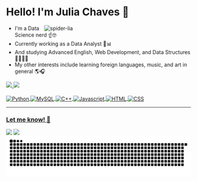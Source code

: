 # Hello! I'm Julia Chaves 🫧

<img align="right" alt="spider-lia" width="400" src="https://s3.ezgif.com/tmp/ezgif-3-5dea987934.gif">

- I'm a Data Science nerd ☝️🤓  
- Currently working as a Data Analyst 🥧📊  
- And studying Advanced English, Web Development, and Data Structures 👩🏽‍💻🧩  
- My other interests include learning foreign languages, music, and art in general 🌎🎧  

  
 <div>
   <a href="https://github.com/liapsps">
   <img height="160" src="https://github-readme-stats.vercel.app/api?username=liapsps&show_icons=true&theme=dracula&include_all_commits=true&count_private=true&hide_rank=false&rank_icon=github"/>
   <img height="160" src="https://github-readme-stats.vercel.app/api/top-langs/?username=liapsps&layout=compact&langs_count=10&theme=dracula"/>
</div>

<br>
    
<div style="display: inline_block">
  <img align="center" alt="Python" height="30" width="40" src="https://cdn.jsdelivr.net/gh/devicons/devicon@latest/icons/python/python-original.svg">
  <img align="center" alt="MySQL" height="30" width="40" src="https://cdn.jsdelivr.net/gh/devicons/devicon@latest/icons/mysql/mysql-original.svg">
  <img align="center" alt="C++" height="30" width="40" src="https://cdn.jsdelivr.net/gh/devicons/devicon@latest/icons/cplusplus/cplusplus-original.svg">
  <img align="center" alt="Javascript" height="30" width="40" src="https://cdn.jsdelivr.net/gh/devicons/devicon@latest/icons/javascript/javascript-original.svg">
  <img align="center" alt="HTML" height="30" width="40" src="https://cdn.jsdelivr.net/gh/devicons/devicon@latest/icons/html5/html5-original.svg">
  <img align="center" alt="CSS" height="30" width="40" src="https://cdn.jsdelivr.net/gh/devicons/devicon@latest/icons/css3/css3-original.svg">
</div>

<hr style="text-align: center;">

### Let me know! 📌
 <div> 
  <a href = "mailto:lialilinbox@gmail.com"><img src="https://img.shields.io/badge/-Gmail-%23333?style=for-the-badge&logo=gmail&logoColor=white" target="_blank"></a>
  <a href="https://www.linkedin.com/in/juliachavesdev" target="_blank"><img src="https://img.shields.io/badge/-LinkedIn-%230077B5?style=for-the-badge&logo=linkedin&logoColor=white" target="_blank"></a>
</div>

<picture>
  <source media="(prefers-color-scheme:dark)" scrset="https://raw.githubusercontent.com/liapsps/liapsps/output/github-contribution-grid-snake-dark.svg">
  <source media="(prefers-color-scheme:light)" scrset="https://raw.githubusercontent.com/liapsps/liapsps/output/github-contribution-grid-snake.svg">
  <img alt="github contribution grid snake animation" src="https://raw.githubusercontent.com/liapsps/liapsps/output/github-contribution-grid-snake.svg">
</picture>
<br><br>
